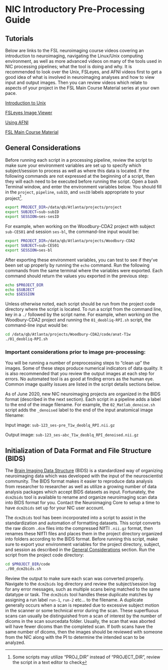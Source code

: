 # NIC Introductory Pre-Processing Guide


## Tutorials

Below are links to the FSL neuroimaging course videos covering an introduction to neuroimaging, navigating the Linux/Unix computing environment, as well as more advanced videos on many of the tools used in NIC processing pipelines; what the tool is doing and why.  It is recommended to look over the Unix, FSLeyes, and AFNI videos first to get a good idea of what is involved in neuroimaging analyses and how to view input and output images.  Then you can review videos which relate to aspects of your project in the FSL Main Course Material series at your own pace.

[Introduction to Unix](https://www.youtube.com/playlist?list=PLvgasosJnUVnnFifxecbyEno7jnqrl8fQ)

[FSLeyes Image Viewer](https://www.youtube.com/watch?v=80d9FoqvuGo&list=PLvgasosJnUVku_GE64BfFuftEvh3Y8lHC&index=2)

[Using AFNI](https://afni.nimh.nih.gov/pub/dist/edu/latest/afni_handouts/afni03_interactive.pdf)

[FSL Main Course Material](https://open.win.ox.ac.uk/pages/fslcourse/website/online_materials.html)


## General Considerations

Before running each script in a processing pipeline, review the script to make sure your environment variables are set up to specify which subject/session to process as well as where this data is located.  If the following commands are not expressed at the beginning of a script, then they will each need to be executed before running the script. Open a bash Terminal window, and enter the environment variables below. You should fill in the `project`, `pipeline`, `subID`, and `sesID` labels appropriate to your project[^1].

```Bash
export PROJECT_DIR=/data/qb/Atlanta/projects/project
export SUBJECT=sub-subID
export SESSION=ses-sesID
```

For example, when working on the Woodbury-CDA2 project with subject `sub-CES01` and session `ses-bl`, the command-line input would be:

```Bash
export PROJECT_DIR=/data/qb/Atlanta/projects/Woodbury-CDA2
export SUBJECT=sub-CES01
export SESSION=ses-bl
```

After exporting these environment variables, you can test to see if they’ve been set up properly by running the `echo` command.  Run the following commands from the same terminal where the variables were exported.  Each command should return the values you exported in the previous step:

```Bash
echo $PROJECT_DIR
echo $SUBJECT
echo $SESSION
```

Unless otherwise noted, each script should be run from the project code directory where the script is located.  To run a script from the command line, key in a `./` followed by the script name.  For example, when working on the Woodbury-CDA2 project and running the `01_deobliq-RPI.sh` script, the command-line input would be:

```Bash
cd /data/qb/Atlanta/projects/Woodbury-CDA2/code/anat-T1w
./01_deobliq-RPI.sh
```

### Important considerations prior to image pre-processing:

You will be running a number of preprocessing steps to “clean up” the images.  Some of these steps produce numerical indicators of data quality.  It is also recommended that you review the output images at each step for errors.  No automated tool is as good at finding errors as the human eye.  Common image quality issues are listed in the script details sections below.

As of June 2020, new NIC neuroimaging projects are organized in the BIDS format (described in the next section).  Each script in a pipeline adds a label to the end of the image filename.  For example, the `02_Matlab_denoise.sh` script adds the `_denoised` label to the end of the input anatomical image filename:

Input image:   `sub-123_ses-pre_T1w_deoblq_RPI.nii.gz`

Output image:  `sub-123_ses-abc_T1w_deoblq_RPI_denoised.nii.gz`


## Initialization of Data Format and File Structure (BIDS)

The [Brain Imaging Data Structure](https://bids-specification.readthedocs.io/en/stable/01-introduction.html) (BIDS) is a standardized way of organizing neuroimaging data which was developed with the input of the neuroscientist community.  The BIDS format makes it easier to reproduce data analysis from researcher to researcher as well as utilize a growing number of data analysis packages which accept BIDS datasets as input.  Fortunately, the `dcm2bids` tool is available to rename and organize neuroimaging scan data into BIDS format for you.  Contact the Neuroimaging Core to setup a time to have `dcm2bids` set up for your NIC user account.

The `dcm2bids` tool has been incorporated into a script to assist in the standardization and automation of formatting datasets.  This script converts the raw dicom `.dcm` files into the compressed NIfTI `.nii.gz` format, then renames these NIfTI files and places them in the project directory organized into folders according to the BIDS format.  Before running this script, make sure to export your environment variables for the project directory, subject, and session as described in the [General Considerations](https://github.com/CVNR/nic_intro/blob/main/docs/nic_intro_pre-processing_guide.md#general-considerations) section.  Run the script from the project code directory:

```Bash
cd $PROJECT_DIR/code
./00_dcm2bids.sh
```

Review the output to make sure each scan was converted properly.  Navigate to the `dcm2bids` log directory and review the subject/session log for any error messages, such as multiple scans being matched to the same datatype or task.  The `dcm2bids` tool handles these duplicate matches by assigning a run label `run-1`, `run-2` etc… to the filename.  A duplicate generally occurs when a scan is repeated due to excessive subject motion in the scanner or some technical error during the scan.  These superfluous scans can usually be distinguished from a scan of interest by the number of dicoms in the scan sourcedata folder. Usually, the scan that was aborted will have fewer dicoms than the completed scan. If both scans have the same number of dicoms, then the images should be reviewed with someone from the NIC along with the PI to determine the intended scan to be analyzed.
  
  [^1]: Some scripts may utilize “PROJ_DIR” instead of “PROJECT_DIR”, review the script in a text editor to check
